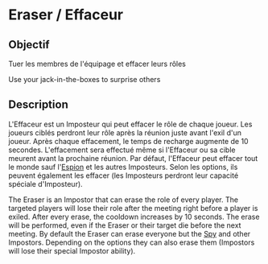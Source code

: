 # Eraser / Effaceur

## Objectif

Tuer les membres de l'équipage et effacer leurs rôles

Use your jack-in-the-boxes to surprise others

## Description

L'Effaceur est un Imposteur qui peut effacer le rôle de chaque joueur. Les joueurs ciblés perdront leur rôle après la réunion juste avant l'exil d'un joueur. Après chaque effacement, le temps de recharge augmente de 10 secondes. L'effacement sera effectué même si l'Effaceur ou sa cible meurent avant la prochaine réunion. Par défaut, l'Effaceur peut effacer tout le monde sauf l'[Espion](/impostors/spy.md) et les autres Imposteurs. Selon les options, ils peuvent également les effacer (les Imposteurs perdront leur capacité spéciale d'Imposteur).

The Eraser is an Impostor that can erase the role of every player. The targeted players will lose their role after the meeting right before a player is exiled. After every erase, the cooldown increases by 10 seconds. The erase will be performed, even if the Eraser or their target die before the next meeting. By default the Eraser can erase everyone but the [Spy](/impostors/spy.md) and other Impostors. Depending on the options they can also erase them (Impostors will lose their special Impostor ability).